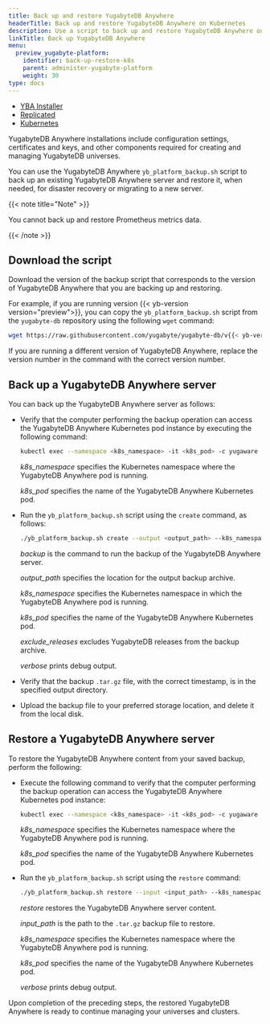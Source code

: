 ```yaml
---
title: Back up and restore YugabyteDB Anywhere
headerTitle: Back up and restore YugabyteDB Anywhere on Kubernetes
description: Use a script to back up and restore YugabyteDB Anywhere on Kubernetes.
linkTitle: Back up YugabyteDB Anywhere
menu:
  preview_yugabyte-platform:
    identifier: back-up-restore-k8s
    parent: administer-yugabyte-platform
    weight: 30
type: docs
---
```


<ul class="nav nav-tabs-alt nav-tabs-yb">
  <li>
    <a href="../back-up-restore-installer/" class="nav-link">
      <i class="fa-solid fa-building"></i>
      YBA Installer</a>
  </li>

  <li >
    <a href="../back-up-restore-yp/" class="nav-link">
      <i class="fa-solid fa-cloud"></i>
      Replicated
    </a>
  </li>

  <li>
    <a href="../back-up-restore-k8s/" class="nav-link active">
      <i class="fa-regular fa-dharmachakra" aria-hidden="true"></i>
      Kubernetes
    </a>
  </li>
</ul>

YugabyteDB Anywhere installations include configuration settings, certificates and keys, and other components required for creating and managing YugabyteDB universes.

You can use the YugabyteDB Anywhere `yb_platform_backup.sh` script to back up an existing YugabyteDB Anywhere server and restore it, when needed, for disaster recovery or migrating to a new server.

{{< note title="Note" >}}

You cannot back up and restore Prometheus metrics data.

{{< /note >}}

## Download the script

Download the version of the backup script that corresponds to the version of YugabyteDB Anywhere that you are backing up and restoring.

For example, if you are running version {{< yb-version version="preview">}}, you can copy the `yb_platform_backup.sh` script from the `yugabyte-db` repository using the following `wget` command:

```sh
wget https://raw.githubusercontent.com/yugabyte/yugabyte-db/v{{< yb-version version="preview">}}/managed/devops/bin/yb_platform_backup.sh
```

If you are running a different version of YugabyteDB Anywhere, replace the version number in the command with the correct version number.

## Back up a YugabyteDB Anywhere server

You can back up the YugabyteDB Anywhere server as follows:

- Verify that the computer performing the backup operation can access the YugabyteDB Anywhere Kubernetes pod instance by executing the following command:

  ```sh
  kubectl exec --namespace <k8s_namespace> -it <k8s_pod> -c yugaware -- cat /opt/yugabyte/yugaware/README.md
  ```

  *k8s_namespace* specifies the Kubernetes namespace where the YugabyteDB Anywhere pod is running.

  *k8s_pod* specifies the name of the YugabyteDB Anywhere Kubernetes pod.

- Run the `yb_platform_backup.sh` script using the `create` command, as follows:

  ```sh
  ./yb_platform_backup.sh create --output <output_path> --k8s_namespace <k8s_namespace> --k8s_pod <k8s_pod> [--exclude_releases --verbose]
  ```

  *backup* is the command to run the backup of the YugabyteDB Anywhere server.

  *output_path* specifies the location for the output backup archive.

  *k8s_namespace* specifies the Kubernetes namespace in which the YugabyteDB Anywhere pod is running.

  *k8s_pod* specifies the name of the YugabyteDB Anywhere Kubernetes pod.

  *exclude_releases* excludes YugabyteDB releases from the backup archive.

  *verbose* prints debug output.

- Verify that the backup `.tar.gz` file, with the correct timestamp, is in the specified output directory.

- Upload the backup file to your preferred storage location, and delete it from the local disk.

## Restore a YugabyteDB Anywhere server

To restore the YugabyteDB Anywhere content from your saved backup, perform the following:

- Execute the following command to verify that the computer performing the backup operation can access the YugabyteDB Anywhere Kubernetes pod instance:

    ```sh
    kubectl exec --namespace <k8s_namespace> -it <k8s_pod> -c yugaware -- cat /opt/yugabyte/yugaware/README.md
    ```

    *k8s_namespace* specifies the Kubernetes namespace where the YugabyteDB Anywhere pod is running.

    *k8s_pod* specifies the name of the YugabyteDB Anywhere Kubernetes pod.

- Run the `yb_platform_backup.sh` script using the `restore` command:

    ```sh
    ./yb_platform_backup.sh restore --input <input_path> --k8s_namespace <k8s_namespace> --k8s_pod <k8s_pod> [--verbose]
    ```

    *restore* restores the YugabyteDB Anywhere server content.

    *input_path* is the path to the `.tar.gz` backup file to restore.

    *k8s_namespace* specifies the Kubernetes namespace where the YugabyteDB Anywhere pod is running.

    *k8s_pod* specifies the name of the YugabyteDB Anywhere Kubernetes pod.

    *verbose* prints debug output.

Upon completion of the preceding steps, the restored YugabyteDB Anywhere is ready to continue managing your universes and clusters.
